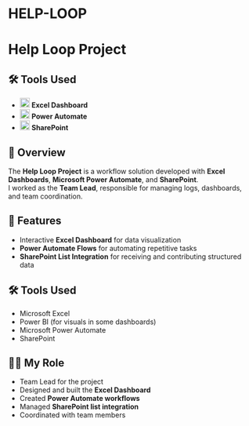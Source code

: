 # HELP-LOOP
# Help Loop Project

## 🛠️ Tools Used

- <img src="https://upload.wikimedia.org/wikipedia/commons/7/73/Microsoft_Excel_2013-2019_logo.svg" width="20" /> **Excel Dashboard**
- <img src="https://learn.microsoft.com/en-us/power-automate/media/index/flow-icon-256.png" width="20" /> **Power Automate**
- <img src="https://upload.wikimedia.org/wikipedia/commons/0/0d/Microsoft_Office_SharePoint_%282019–present%29.svg" width="20" /> **SharePoint**

## 📌 Overview
The **Help Loop Project** is a workflow solution developed with **Excel Dashboards**, **Microsoft Power Automate**, and **SharePoint**.  
I worked as the **Team Lead**, responsible for managing logs, dashboards, and team coordination.  

## 🚀 Features
- Interactive **Excel Dashboard** for data visualization  
- **Power Automate Flows** for automating repetitive tasks  
- **SharePoint List Integration** for receiving and contributing structured data  

## 🛠️ Tools Used
- Microsoft Excel  
- Power BI (for visuals in some dashboards)  
- Microsoft Power Automate  
- SharePoint  

## 👨‍💻 My Role
- Team Lead for the project  
- Designed and built the **Excel Dashboard**  
- Created **Power Automate workflows**  
- Managed **SharePoint list integration**  
- Coordinated with team members  
